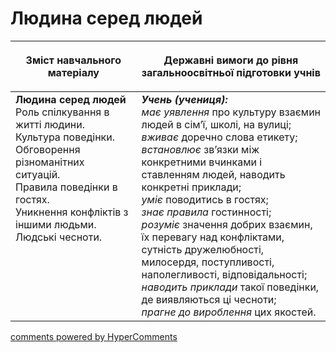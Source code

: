 <div id="hypercomments_widget" class="js-hypercomments-widget invisible"></div>

Людина серед людей
=============================================
<table>
<thead>
  <tr>
    <th width="40%" align="center"><p>Зміст навчального матеріалу</p></td>
    <th width="60%" align="center"><p>Державні вимоги до рівня загальноосвітньої підготовки учнів</p></td>
  </tr>
</thead>
<tbody>
  <tr>
    <td width="40%" style="vertical-align:top !important;">
    <b>Людина серед людей</b><br>
    Роль спілкування в житті людини.<br>
    Культура поведінки.<br>
    Обговорення різноманітних ситуацій.<br>
    Правила поведінки в гостях.<br>
    Уникнення конфліктів з іншими людьми.<br>
    Людські чесноти.<br>
    </td>
    <td width="60%" style="vertical-align:top !important;">
    <i><b>Учень (учениця):</b></i><br>
    <i>має уявлення</i> про культуру взаємин людей в сім’ї, школі, на вулиці;<br>
    <i>вживає</i> доречно слова етикету;<br>
    <i>встановлює</i> зв’язки між конкретними вчинками і ставленням людей, наводить конкретні приклади;<br>
    <i>уміє</i> поводитись в гостях;<br>
    <i>знає правила</i> гостинності;<br>
    <i>розуміє</i> значення добрих взаємин, їх перевагу над конфліктами, сутність дружелюбності, милосердя, поступливості, наполегливості, відповідальності;<br>
    <i>наводить приклади</i> такої поведінки, де виявляються ці чесноти;<br>
    <i>прагне до вироблення</i> цих якостей.<br>
    </td>
  </tr>
</tbody>
</table>

<div class="js-hypercomments-container">
<a href="http://hypercomments.com" class="hc-link" title="comments widget">comments powered by HyperComments</a>
</div>